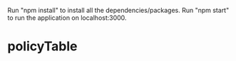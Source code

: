 Run "npm install" to install all the dependencies/packages.
Run "npm start" to run the application on localhost:3000.
# policyTable
